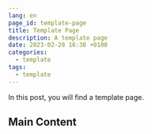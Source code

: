 ```yaml
---
lang: en
page_id: template-page
title: Template Page
description: A template page
date: 2023-02-28 16:38 +0100
categories:
  - template
tags:
  - template
---
```


In this post, you will find a template page.

## Main Content

